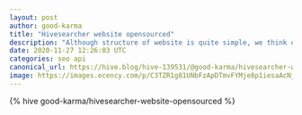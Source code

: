 ```yaml
---
layout: post
author: good-karma
title: "Hivesearcher website opensourced"
description: "Although structure of website is quite simple, we think opensourcing website just like hivesearcher hivemind plugin would allow more development contribution and transparency on how things work."
date: 2020-11-27 12:26:03 UTC
categories: seo api
canonical_url: https://hive.blog/hive-139531/@good-karma/hivesearcher-website-opensourced
image: https://images.ecency.com/p/C3TZR1g81UNbFzApDTmvFYMje8p1iesaAcNjSh7JWYRiPQRX52L6rNRZipeiaBkx9daTxCyJyVvcKo3QMC9tjfRvNzgHxYuYyj6AFmCrd98w27oav6Nh8m4
---
```

{% hive good-karma/hivesearcher-website-opensourced %}
